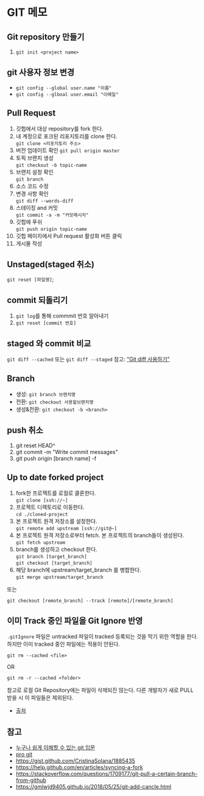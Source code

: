 # GIT 메모

## Git repository 만들기

1. `git init <project name>`

## git 사용자 정보 변경

- `git config --global user.name "이름"`
- `git config --glboal user.email "이메일"`

## Pull Request

1. 깃헙에서 대상 repository를 fork 한다.
2. 내 계정으로 포크된 리포지토리를 clone 한다.  
`git clone <리포지토리 주소>`
3. 버전 업데이트 확인
`git pull origin master`
4. 토픽 브랜치 생성  
`git checkout -b topic-name`
5. 브랜치 설정 확인  
`git branch`
6. 소스 코드 수정
7. 변경 사항 확인  
`git diff --words-diff`
8. 스테이징 and 커밋  
`git commit -a -m "커밋메시지"`
9. 깃헙에 푸쉬  
`git push origin topic-name`
10. 깃헙 페이지에서 Pull request 활성화 버튼 클릭
11. 게시물 작성

## Unstaged(staged 취소)

`git reset [파일명]`;

## commit 되돌리기

1. `git log`를 통해 commmit 번호 알아내기
2. `git reset [commit 번호]`

## staged 와 commit 비교

`git diff --cached` 또는 `git diff --staged`
참고: ["Git diff 사용하기"](http://hochulshin.com/git-diff/)

## Branch

- 생성: `git branch 브랜치명`
- 전환: `git checkout 사용할브랜치명`
- 생성&전환: `git checkout -b <branch>`

## push 취소

1. git reset HEAD^
2. git commit -m "Write commit messages"
3. git push origin [branch name] -f

## Up to date forked project

1. fork한 프로젝트를 로컬로 클론한다.  
`git clone [ssh://~]`
1. 프로젝트 디렉토리로 이동한다.  
`cd ./cloned-project`
1. 본 프로젝트 원격 저장소를 설정한다.  
`git remote add upstream [ssh://git@~]`
1. 본 프로젝트 원격 저장소로부터 fetch. 본 프로젝트의 branch들이 생성된다.  
`git fetch upstream`
1. branch를 생성하고 checkout 한다.  
`git branch [target_branch]`  
`git checkout [target_branch]`
1. 해당 branch에 upstream/target_branch 를 병합한다.  
`git merge upstream/target_branch`

또는

`git checkout [remote_branch] --track [remote]/[remote_branch]`

## 이미 Track 중인 파일을 Git Ignore 반영

`.gitIgnore` 파일은 untracked 파일이 tracked 등록되는 것을 막기 위한 역할을 한다. 하지만 이미 tracked 중인 파일에는 적용이 안된다.

```shell
git rm --cached <file>
```

OR

```shell
git rm -r --cached <folder>
```

참고로 로컬 Git Repository에는 파일이 삭제되진 않는다. 다른 개발자가 새로 PULL 받을 시 이 파일들은 제외된다.

- [출처](https://stackoverflow.com/questions/1274057/how-to-make-git-forget-about-a-file-that-was-tracked-but-is-now-in-gitignore)

## 참고

- [누구나 쉽게 이해할 수 있는 git 입문](https://backlog.com/git-tutorial/kr/)
- [pro git](https://git-scm.com/book/ko/v1)
- https://gist.github.com/CristinaSolana/1885435
- https://help.github.com/en/articles/syncing-a-fork
- https://stackoverflow.com/questions/1709177/git-pull-a-certain-branch-from-github
- https://gmlwjd9405.github.io/2018/05/25/git-add-cancle.html